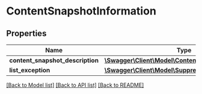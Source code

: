 # ContentSnapshotInformation

## Properties
Name | Type | Description | Notes
------------ | ------------- | ------------- | -------------
**content_snapshot_description** | [**\Swagger\Client\Model\ContentSnapshotDescription**](ContentSnapshotDescription.md) |  | [optional] 
**list_exception** | [**\Swagger\Client\Model\SuppressedXServerException**](SuppressedXServerException.md) |  | [optional] 

[[Back to Model list]](../../README.md#documentation-for-models) [[Back to API list]](../../README.md#documentation-for-api-endpoints) [[Back to README]](../../README.md)

